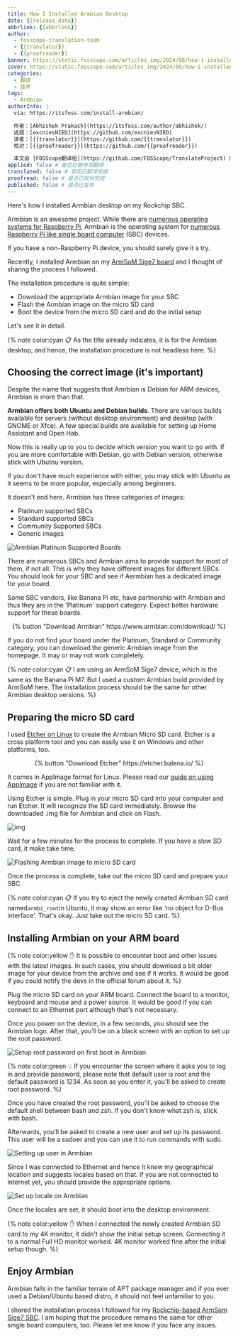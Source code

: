 ```yaml
---
title: How I Installed Armbian Desktop
date: {{release_date}}
abbrlink: {{abbrlink}}
author:
  - fosscope-translation-team
  - {{translator}}
  - {{proofreader}}
banner: https://static.fosscope.com/articles_img/2024/08/how-i-installed-armbian-desktop/install-armbian-sbc.png
cover: https://static.fosscope.com/articles_img/2024/08/how-i-installed-armbian-desktop/install-armbian-sbc.png
categories:
  - 翻译
  - 技术
tags: 
  - Armbian
authorInfo: |
  via: https://itsfoss.com/install-armbian/

  作者：[Abhishek Prakash](https://itsfoss.com/author/abhishek/)
  选题：[excniesNIED](https://github.com/excniesNIED)
  译者：[{{translator}}](https://github.com/{{translator}})
  校对：[{{proofreader}}](https://github.com/{{proofreader}})

  本文由 [FOSScope翻译组](https://github.com/FOSScope/TranslateProject) 原创编译，[开源观察](https://fosscope.com/) 荣誉推出
applied: false # 是否已被申领翻译
translated: false # 是否已翻译完成
proofread: false # 是否已校对完成
published: false # 是否已发布
---
```


Here's how I installed Armbian desktop on my Rockchip SBC.

<!-- more -->

Armbian is an awesome project. While there are [numerous operating systems for Raspberry Pi](https://itsfoss.com/raspberry-pi-os/), Armbian is the operating system for [numerous Raspberry Pi like single board computer](https://itsfoss.com/raspberry-pi-alternatives/) (SBC) devices.

If you have a non-Raspberry Pi device, you should surely give it a try.

Recently, I installed Armbian on my [ArmSoM Sige7 board](https://www.armsom.org/sige7) and I thought of sharing the process I followed.

The installation procedure is quite simple:

- Download the appropriate Armbian image for your SBC
- Flash the Armbian image on the micro SD card
- Boot the device from the micro SD card and do the initial setup

Let's see it in detail.

{% note color:cyan 📋 As the title already indicates, it is for the Armbian desktop, and hence, the installation procedure is not headless here. %}

## Choosing the correct image (it's important)

Despite the name that suggests that Amrbian is Debian for ARM devices, Armbian is more than that.

**Armbian offers both Ubuntu and Debian builds**. There are various builds available for servers (without desktop environment) and desktop (with GNOME or Xfce). A few special builds are available for setting up Home Assistant and Open Hab.

Now this is really up to you to decide which version you want to go with. If you are more comfortable with Debian, go with Debian version, otherwise stick with Ubutnu version.

If you don't have much experience with either, you may stick with Ubuntu as it seems to be more popular, especially among beginners.

It doesn't end here. Armbian has three categories of images:

- Platinum supported SBCs
- Standard supported SBCs
- Community Supported SBCs
- Generic images

![Armbian Platinum Supported Boards](https://static.fosscope.com/articles_img/2024/08/how-i-installed-armbian-desktop/armbian-platinum-support-download.webp)

There are numerous SBCs and Armbian aims to provide support for most of them, if not all. This is why they have different images for different SBCs. You should look for your SBC and see if Aermbian has a dedicated image for your board.

Some SBC vendors, like Banana Pi etc, have partnership with Armbian and thus they are in the 'Platinum' support category. Expect better hardware support for these boards.

<center>{% button "Download Armbian" https://www.armbian.com/download/ %}</center>

If you do not find your board under the Platinum, Standard or Community category, you can download the generic Armbian image from the homepage. It may or may not work completely.

{% note color:cyan 📋 I am using an ArmSoM Sige7 device, which is the same as the Banana Pi M7. But I used a custom Armbian build provided by ArmSoM here. The installation process should be the same for other Armbian desktop versions. %}

## Preparing the micro SD card

I used [Etcher on Linux](https://itsfoss.com/install-etcher-linux/) to create the Armbian Micro SD card. Etcher is a cross platform tool and you can easily use it on Windows and other platforms, too.

<center>{% button "Download Etcher" https://etcher.balena.io/ %}</center>

It comes in AppImage format for Linux. Please read our [guide on using AppImage](https://itsfoss.com/use-appimage-linux/) if you are not familiar with it.

Using Etcher is simple. Plug in your micro SD card into your computer and run Etcher. It will recognize the SD card immediately. Browse the downloaded .img file for Armbian and click on Flash.

![img](https://static.fosscope.com/articles_img/2024/08/how-i-installed-armbian-desktop/burn-armbian-to-sd-card.png)

Wait for a few minutes for the process to complete. If you have a slow SD card, it make take time.

![Flashing Armbian image to micro SD card](https://static.fosscope.com/articles_img/2024/08/how-i-installed-armbian-desktop/burning-armbian-to-sd-card.png)

Once the process is complete, take out the micro SD card and prepare your SBC.

{% note color:cyan 📋 If you try to eject the newly created Armbian SD card named`armbi_root`in Ubuntu, it may show an error like 'no object for D-Bus interface'. That's okay. Just take out the micro SD card. %}

## Installing Armbian on your ARM board

{% note color:yellow ✋ It is possible to encounter boot and other issues with the latest images. In such cases, you should download a bit older image for your device from the archive and see if it works. It would be good if you could notify the devs in the official forum about it. %}

Plug the micro SD card on your ARM board. Connect the board to a monitor, keyboard and mouse and a power source. It would be good if you can connect to an Ethernet port although that's not necessary.

Once you power on the device, in a few seconds, you should see the Armbian logo. After that, you'll be on a black screen with an option to set up the root password.

![Setup root password on first boot in Armbian](https://static.fosscope.com/articles_img/2024/08/how-i-installed-armbian-desktop/armbian-set-root-password.webp)

{% note color:green 💡 If you encounter the screen where it asks you to log in and provide password, please note that default user is root and the default password is 1234. As soon as you enter it, you'll be asked to create root password. %}

Once you have created the root password, you'll be asked to choose the default shell between bash and zsh. If you don't know what zsh is, stick with bash.

Afterwards, you'll be asked to create a new user and set up its password. This user will be a sudoer and you can use it to run commands with sudo.

![Setting up user in Armbian](https://static.fosscope.com/articles_img/2024/08/how-i-installed-armbian-desktop/armbian-create-user-setup-shell.webp)

Since I was connected to Ethernet and hence it knew my geographical location and suggests locales based on that. If you are not connected to internet yet, you should provide the appropriate options.

![Set up locale on Armbian](https://static.fosscope.com/articles_img/2024/08/how-i-installed-armbian-desktop/armbian-set-locale.webp)

Once the locales are set, it should boot into the desktop environment.

{% note color:yellow ✋ When I connected the newly created Armbian SD card to my 4K monitor, it didn't show the initial setup screen. Connecting it to a normal Full HD monitor worked. 4K monitor worked fine after the initial setup though. %}

## Enjoy Armbian

Armbian falls in the familiar terrain of APT package manager and if you ever used a Debian/Ubuntu based distro, it should not feel unfamiliar to you.

I shared the installation process I followed for my [Rockchip-based ArmSom Sige7 SBC](https://itsfoss.com/arosom-sige7-review/). I am hoping that the procedure remains the same for other single board computers, too. Please let me know if you face any issues.
